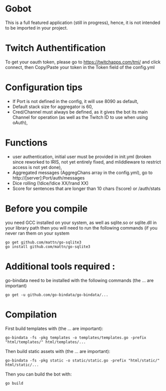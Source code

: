 # Gobot
This is a full featured application (still in progress), hence, it is not intended to be imported in your project.

# Twitch Authentification
To get your oauth token, please go to https://twitchapps.com/tmi/ and click connect, then Copy/Paste your token in the Token field of the config.yml

# Configuration tips
* If Port is not defined in the config, it will use 8090 as default,
* Default stack size for aggregator is 60,
* Cred/Channel must always be defined, as it gives the bot its main Channel for operation (as well as the Twitch ID to use when using oAuth),

# Functions
* user authentication, initial user must be provided in init.yml (broken since reworked to IRIS, not yet entirely fixed, and mliddleware to restrict access is not yet done),
* Aggregated messages (AggregChans array in the config.yml), go to http://[server]:Port/auth/messages
* Dice rolling (!dice/!dice XX/!rand XX)
* Score for sentences that are longer than 10 chars (!score) or /auth/stats

# Before you compile
you need GCC installed on your system, as well as sqlite.so or sqlite.dll in your library path
then you will need to run the following commands (if you never ran them on your system
```
go get github.com/mattn/go-sqlite3
go install github.com/mattn/go-sqlite3
```

# Additional tools required :
go-bindata need to be installed with the following commands (the ... are important)
```
go get -u github.com/go-bindata/go-bindata/...
```

# Compilation
First build templates with (the ... are important):
```
go-bindata -fs -pkg templates -o templates/templates.go -prefix "html/templates/" html/templates/...
```

Then build static assets with (the ... are important):
```
go-bindata -fs -pkg static -o static/static.go -prefix "html/static/" html/static/...
```

Then you can build the bot with:
```
go build
```